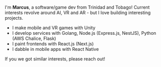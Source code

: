 I'm **Marcus**, a software/game dev from Trinidad and Tobago! Current interests revolve around AI, VR and AR - but I love building interesting projects.

- I make mobile and VR games with Unity
- I develop services with Golang, Node.js (Express.js, NestJS), Python (AWS Chalice, Flask)
- I paint frontends with React.js (Next.js)
- I dabble in mobile apps with React Native

If you we got similar interests, please reach out!
